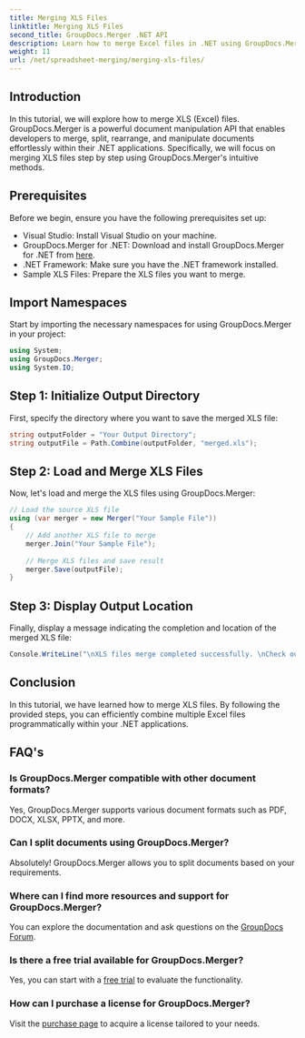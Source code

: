 ```yaml
---
title: Merging XLS Files
linktitle: Merging XLS Files
second_title: GroupDocs.Merger .NET API
description: Learn how to merge Excel files in .NET using GroupDocs.Merger for seamless document manipulation. Follow our step-by-step tutorial.
weight: 11
url: /net/spreadsheet-merging/merging-xls-files/
---
```

## Introduction
In this tutorial, we will explore how to merge XLS (Excel) files. GroupDocs.Merger is a powerful document manipulation API that enables developers to merge, split, rearrange, and manipulate documents effortlessly within their .NET applications. Specifically, we will focus on merging XLS files step by step using GroupDocs.Merger's intuitive methods.
## Prerequisites
Before we begin, ensure you have the following prerequisites set up:
- Visual Studio: Install Visual Studio on your machine.
- GroupDocs.Merger for .NET: Download and install GroupDocs.Merger for .NET from [here](https://releases.groupdocs.com/merger/net/).
- .NET Framework: Make sure you have the .NET framework installed.
- Sample XLS Files: Prepare the XLS files you want to merge.

## Import Namespaces
Start by importing the necessary namespaces for using GroupDocs.Merger in your project:
```csharp
using System; 
using GroupDocs.Merger;
using System.IO;
```
## Step 1: Initialize Output Directory
First, specify the directory where you want to save the merged XLS file:
```csharp
string outputFolder = "Your Output Directory";
string outputFile = Path.Combine(outputFolder, "merged.xls");
```
## Step 2: Load and Merge XLS Files
Now, let's load and merge the XLS files using GroupDocs.Merger:
```csharp
// Load the source XLS file
using (var merger = new Merger("Your Sample File"))
{
    // Add another XLS file to merge
    merger.Join("Your Sample File");
    
    // Merge XLS files and save result
    merger.Save(outputFile);
}
```
## Step 3: Display Output Location
Finally, display a message indicating the completion and location of the merged XLS file:
```csharp
Console.WriteLine("\nXLS files merge completed successfully. \nCheck output in {0}", outputFolder);
```

## Conclusion
In this tutorial, we have learned how to merge XLS files. By following the provided steps, you can efficiently combine multiple Excel files programmatically within your .NET applications.

## FAQ's
### Is GroupDocs.Merger compatible with other document formats?
Yes, GroupDocs.Merger supports various document formats such as PDF, DOCX, XLSX, PPTX, and more.
### Can I split documents using GroupDocs.Merger?
Absolutely! GroupDocs.Merger allows you to split documents based on your requirements.
### Where can I find more resources and support for GroupDocs.Merger?
You can explore the documentation and ask questions on the [GroupDocs Forum](https://forum.groupdocs.com/c/merger/32).
### Is there a free trial available for GroupDocs.Merger?
Yes, you can start with a [free trial](https://releases.groupdocs.com/) to evaluate the functionality.
### How can I purchase a license for GroupDocs.Merger?
Visit the [purchase page](https://purchase.groupdocs.com/buy) to acquire a license tailored to your needs.
